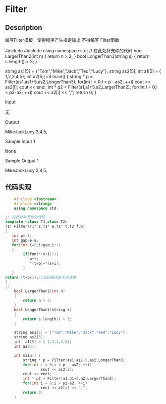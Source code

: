 # Filter
## Description
编写Filter模板，使得程序产生指定输出 不得编写 Filter函数

#include <iostream>
#include <string>
using namespace std;
// 在此处补充你的代码
bool LargerThan2(int n)
{
    return n > 2;
}
bool LongerThan3(string s) 
{
    return s.length() > 3;
}

string as1[5] = {"Tom","Mike","Jack","Ted","Lucy"};
string as2[5];
int  a1[5] = { 1,2,3,4,5};
int a2[5];
int main() {
    string * p = Filter(as1,as1+5,as2,LongerThan3);
    for(int i = 0;i < p - as2; ++i)
        cout << as2[i];
    cout << endl; 
    int * p2 = Filter(a1,a1+5,a2,LargerThan2);
    for(int i = 0;i < p2-a2; ++i)
        cout << a2[i] << ",";
    return 0;
}

Input

无

Output

MikeJackLucy
3,4,5,

Sample Input 1

None

Sample Output 1

MikeJackLucy
3,4,5,
## 代码实现
```C++
    #include <iostream>
    #include <string>
    using namespace std;

// 在此处补充你的代码
template <class T1,class T2>
T1* Filter(T1* s,T1* e,T1* t,T2 fun)
{
   int p=-1;
   int gap=e-s;
   for(int i=0;i<gap;i++)
   {
        if(fun(*(s+i))){
           p++;
           *(t+p)=*(s+i);
        }
   }
return (t+p+1);//返回值还是不太清楚
}
//
    bool LargerThan2(int n)
    {
        return n > 2;
    }
    bool LongerThan3(string s)
    {
        return s.length() > 3;
    }

    string as1[5] = {"Tom","Mike","Jack","Ted","Lucy"};
    string as2[5];
    int  a1[5] = { 1,2,3,4,5};
    int a2[5];

    int main() {
        string * p = Filter(as1,as1+5,as2,LongerThan3);
        for(int i = 0;i < p - as2; ++i)
                cout << as2[i];
        cout << endl;
        int * p2 = Filter(a1,a1+5,a2,LargerThan2);
        for(int i = 0;i < p2-a2; ++i)
                cout << a2[i] << ",";
        return 0;
    }
```
